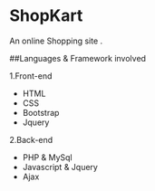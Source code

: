 # ShopKart
An online Shopping site .

##Languages & Framework involved

1.Front-end

  * HTML  
  * CSS
  * Bootstrap 
  * Jquery


2.Back-end

  * PHP & MySql
  * Javascript & Jquery
  * Ajax
